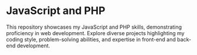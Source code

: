 # JavaScript and PHP
This repository showcases my JavaScript and PHP skills, demonstrating proficiency in web development. Explore diverse projects highlighting my coding style, problem-solving abilities, and expertise in front-end and back-end development.
